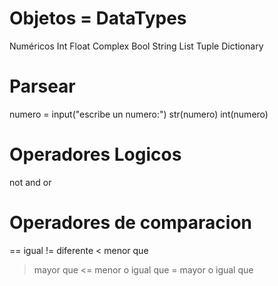 # Objetos = DataTypes

Numéricos
    Int
    Float
    Complex
    Bool
String
List
Tuple
Dictionary


# Parsear

numero = input("escribe un numero:")
str(numero)
int(numero)


# Operadores Logicos

not
and
or

# Operadores de comparacion

== igual
!= diferente
< menor que
> mayor que
<= menor o igual que
>= mayor o igual que